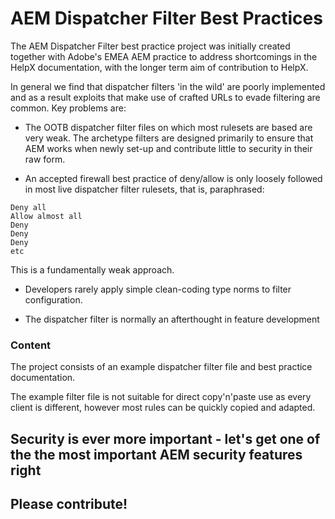 # AEM Dispatcher Filter Best Practices

The AEM Dispatcher Filter best practice project was initially created together with Adobe's EMEA AEM practice to address shortcomings in the HelpX documentation, with the longer term aim of contribution to HelpX.

In general we find that dispatcher filters 'in the wild' are poorly implemented and as a result exploits that make use of crafted URLs to evade filtering are common.  Key problems are:

- The OOTB dispatcher filter files on which most rulesets are based are very weak. The archetype filters are designed primarily to ensure that AEM works when newly set-up and contribute little to security in their raw form.

- An accepted firewall best practice of deny/allow is only loosely followed in most live dispatcher filter rulesets, that is, paraphrased:

```
Deny all
Allow almost all
Deny
Deny
Deny
etc
```

This is a fundamentally weak approach.

- Developers rarely apply simple clean-coding type norms to filter configuration.  

- The dispatcher filter is normally an afterthought in feature development

### Content

The project consists of an example dispatcher filter file and best practice documentation.

The example filter file is not suitable for direct copy'n'paste use as every client is different, however most rules can be quickly copied and adapted.  

## Security is ever more important - let's get one of the the most important AEM security features right
## Please contribute!
